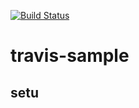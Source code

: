 [![Build Status](https://travis-ci.org/sensrsc/travis-sample.png)](https://travis-ci.org/sensrsc/travis-sample)

# travis-sample

## setu
